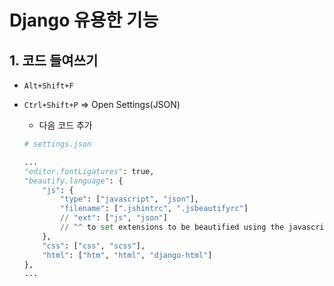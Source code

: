 # Django 유용한 기능

## 1. 코드 들여쓰기

- `Alt+Shift+F`

- `Ctrl+Shift+P` => Open Settings(JSON)

  - 다음 코드 추가

  ```python
  # settings.json
  
  ...
  "editor.fontLigatures": true,
  "beautify.language": {  
      "js": {
          "type": ["javascript", "json"],
          "filename": [".jshintrc", ".jsbeautifyrc"]
          // "ext": ["js", "json"]  
          // ^^ to set extensions to be beautified using the javascript beautifier
      },
      "css": ["css", "scss"],
      "html": ["htm", "html", "django-html"]
  },
  ...
  ```

  